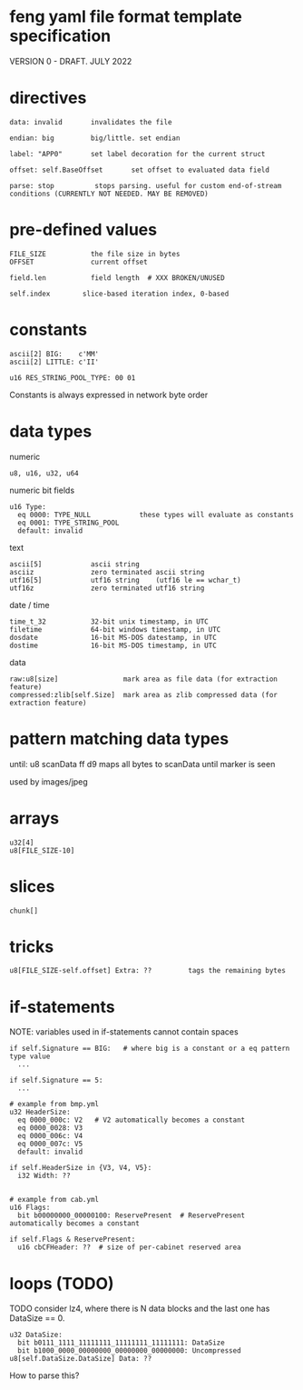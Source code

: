 # feng yaml file format template specification

VERSION 0 - DRAFT. JULY 2022


# directives

    data: invalid       invalidates the file

    endian: big         big/little. set endian

    label: "APP0"       set label decoration for the current struct

    offset: self.BaseOffset       set offset to evaluated data field

    parse: stop          stops parsing. useful for custom end-of-stream conditions (CURRENTLY NOT NEEDED. MAY BE REMOVED)


# pre-defined values

    FILE_SIZE           the file size in bytes
    OFFSET              current offset

    field.len           field length  # XXX BROKEN/UNUSED

    self.index        slice-based iteration index, 0-based


# constants

    ascii[2] BIG:    c'MM'
    ascii[2] LITTLE: c'II'

    u16 RES_STRING_POOL_TYPE: 00 01

Constants is always expressed in network byte order


# data types

numeric

    u8, u16, u32, u64


numeric bit fields

    u16 Type:
      eq 0000: TYPE_NULL            these types will evaluate as constants
      eq 0001: TYPE_STRING_POOL
      default: invalid


text

    ascii[5]            ascii string
    asciiz              zero terminated ascii string
    utf16[5]            utf16 string    (utf16 le == wchar_t)
    utf16z              zero terminated utf16 string


date / time

    time_t_32           32-bit unix timestamp, in UTC
    filetime            64-bit windows timestamp, in UTC
    dosdate             16-bit MS-DOS datestamp, in UTC
    dostime             16-bit MS-DOS timestamp, in UTC


data

    raw:u8[size]                mark area as file data (for extraction feature)
    compressed:zlib[self.Size]  mark area as zlib compressed data (for extraction feature)


# pattern matching data types

  until: u8 scanData ff d9            maps all bytes to scanData until marker is seen

used by images/jpeg



# arrays

    u32[4]
    u8[FILE_SIZE-10]




# slices

    chunk[]


# tricks

    u8[FILE_SIZE-self.offset] Extra: ??         tags the remaining bytes


# if-statements

NOTE: variables used in if-statements cannot contain spaces

    if self.Signature == BIG:   # where big is a constant or a eq pattern type value
      ...

    if self.Signature == 5:
      ...

    # example from bmp.yml
    u32 HeaderSize:
      eq 0000_000c: V2   # V2 automatically becomes a constant
      eq 0000_0028: V3
      eq 0000_006c: V4
      eq 0000_007c: V5
      default: invalid

    if self.HeaderSize in {V3, V4, V5}:
      i32 Width: ??


    # example from cab.yml
    u16 Flags:
      bit b00000000_00000100: ReservePresent  # ReservePresent automatically becomes a constant

    if self.Flags & ReservePresent:
      u16 cbCFHeader: ??  # size of per-cabinet reserved area


# loops (TODO)

TODO consider lz4, where there is N data blocks and the last one has DataSize == 0.

    u32 DataSize:
      bit b0111_1111_11111111_11111111_11111111: DataSize
      bit b1000_0000_00000000_00000000_00000000: Uncompressed
    u8[self.DataSize.DataSize] Data: ??

How to parse this?
